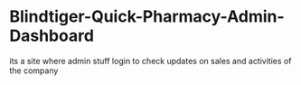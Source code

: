 # Blindtiger-Quick-Pharmacy-Admin-Dashboard
its a site where admin stuff login to check updates on sales and activities of the company
